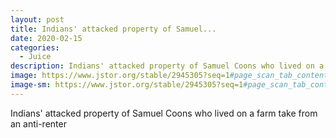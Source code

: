 ```yaml
---
layout: post
title: Indians' attacked property of Samuel...
date: 2020-02-15
categories: 
  - Juice
description: Indians' attacked property of Samuel Coons who lived on a farm take from an anti-renter
image: https://www.jstor.org/stable/2945305?seq=1#page_scan_tab_contents
image-sm: https://www.jstor.org/stable/2945305?seq=1#page_scan_tab_contents
---
```

Indians' attacked property of Samuel Coons who lived on a farm take from an anti-renter